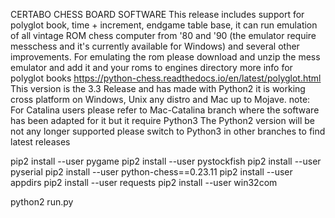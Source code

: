 CERTABO CHESS BOARD SOFTWARE
This release includes support for polyglot book, time + increment, endgame table base, it can run emulation of all vintage ROM chess computer from '80 and '90 (the emulator require messchess and it's currently available for Windows) and several other improvements.
For emulating the rom please download and unzip the mess emulator and add it and your roms to engines directory more info for polyglot books https://python-chess.readthedocs.io/en/latest/polyglot.html
This version is the 3.3 Release and has made with Python2 it is working cross platform on Windows, Unix any distro and Mac up to Mojave.
note: For Catalina users please refer to Mac-Catalina branch where the software has been adapted for it but it require Python3 
The Python2 version will be not any longer supported please switch to Python3 in other branches to find latest releases

pip2 install --user pygame
pip2 install --user pystockfish
pip2 install --user pyserial
pip2 install --user python-chess==0.23.11
pip2 install --user appdirs
pip2 install --user requests
pip2 install --user win32com

python2 run.py
